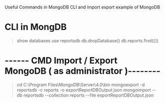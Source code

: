 Useful Commands in MongoDB CLI and import export example of MongoDB

# CLI in MongDB
> show databases
> use reportsdb
> db.dropDatabase()
> db.reports.find({})


# ------ CMD Import / Export MongoDB ( as administrator )--------
> cd C:\Program Files\MongoDB\Server\4.0\bin
> mongoexport -d reportsdb -c reports -o exportReportDBOutput.json
> mongoimport --db reportsdb --collection reports --file exportReportDBOutput.json
